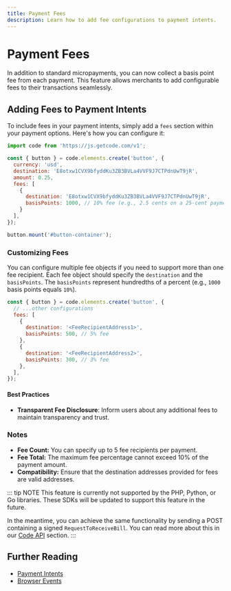 ```yaml
---
title: Payment Fees
description: Learn how to add fee configurations to payment intents.
---
```


# Payment Fees

In addition to standard micropayments, you can now collect a basis point fee from each payment. This feature allows merchants to add configurable fees to their transactions seamlessly.

## Adding Fees to Payment Intents

To include fees in your payment intents, simply add a `fees` section within your payment options. Here's how you can configure it:

```js
import code from 'https://js.getcode.com/v1';

const { button } = code.elements.create('button', {
  currency: 'usd',
  destination: 'E8otxw1CVX9bfyddKu3ZB3BVLa4VVF9J7CTPdnUwT9jR',
  amount: 0.25,
  fees: [
    {
      destination: 'E8otxw1CVX9bfyddKu3ZB3BVLa4VVF9J7CTPdnUwT9jR',
      basisPoints: 1000, // 10% fee (e.g., 2.5 cents on a 25-cent payment)
    }
  ],
});

button.mount('#button-container');
```

### Customizing Fees

You can configure multiple fee objects if you need to support more than one fee recipient. Each fee object should specify the `destination` and the `basisPoints`. The `basisPoints` represent hundredths of a percent (e.g., `1000` basis points equals `10%`).

```js
const { button } = code.elements.create('button', {
  // ...other configurations
  fees: [
    {
      destination: '<FeeRecipientAddress1>',
      basisPoints: 500, // 5% fee
    },
    {
      destination: '<FeeRecipientAddress2>',
      basisPoints: 300, // 3% fee
    },
  ],
});
```

#### Best Practices

- **Transparent Fee Disclosure**: Inform users about any additional fees to maintain transparency and trust.

### Notes

- **Fee Count:** You can specify up to 5 fee recipients per payment.
- **Fee Total:** The maximum fee percentage cannot exceed 10% of the payment amount.
- **Compatibility:** Ensure that the destination addresses provided for fees are valid addresses.

::: tip NOTE
This feature is currently not supported by the PHP, Python, or Go libraries. These SDKs will be updated to support this feature in the future.

In the meantime, you can achieve the same functionality by sending a POST containing a signed `RequestToReceiveBill`. You can read more about this in our [Code API](./custom-backends) section.
:::

## Further Reading

- [Payment Intents](../intents/introduction)
- [Browser Events](../reference/browser-events)

